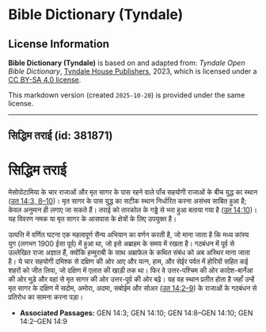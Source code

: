 # Bible Dictionary (Tyndale)

## License Information

**Bible Dictionary (Tyndale)** is based on and adapted from: _Tyndale Open Bible Dictionary_, [Tyndale House Publishers](https://tyndaleopenresources.com/), 2023, which is licensed under a [CC BY-SA 4.0 license](https://creativecommons.org/licenses/by-sa/4.0/legalcode.en).

This markdown version (created `2025-10-20`) is provided under the same license.



--------------------------------

## सिद्धिम तराई (id: 381871)

सिद्धिम तराई
============

मेसोपोटामिया के चार राजाओं और मृत सागर के पास रहने वाले पाँच सहयोगी राजाओं के बीच युद्ध का स्थान ([उत 14:3, 8–10](https://ref.ly/Gen14:3,Gen14:8-Gen14:10))। मृत सागर के पास युद्ध का सटीक स्थान निर्धारित करना असंभव साबित हुआ है; केवल अनुमान ही लगाए जा सकते हैं। तराई को तारकोल के गड्ढे से भरा हुआ बताया गया है ([उत 14:10](https://ref.ly/Gen14:10))। यह विवरण नमक या मृत सागर के आसपास के क्षेत्रों के लिए उपयुक्त है।

उत्पत्ति में वर्णित घटना एक महत्वपूर्ण सैन्य अभियान का वर्णन करती है, जो माना जाता है कि मध्य कांस्य युग (लगभग 1900 ईसा पूर्व) में हुआ था, जो इसे अब्राहम के समय में रखता है। गठबंधन में पूर्व से उल्लेखित राजा अज्ञात हैं, क्योंकि हम्मुराबी के साथ अम्राफेल के कथित संबंध को अब अस्थिर माना जाता है। ये चार सहयोगी दमिश्क से दक्षिण की ओर आए और यत्न, हाम, और सेईर पर्वत में होरियों सहित कई शहरों को जीत लिया, जो दक्षिण में एलात की खाड़ी तक था। फिर वे उत्तर\-पश्चिम की ओर कादेश\-बार्नेआ की ओर मुड़े और वहां से मृत सागर की ओर उत्तर\-पूर्व की ओर बढ़े। यह वह स्थान प्रतीत होता है जहाँ उन्हें मृत सागर के दक्षिण में सदोम, अमोरा, अदमा, सबोईम और सोअर ([उत 14:2–9](https://ref.ly/Gen14:2-Gen14:9)) के राजाओं के गठबंधन से प्रतिरोध का सामना करना पड़ा।

* **Associated Passages:** GEN 14:3; GEN 14:10; GEN 14:8–GEN 14:10; GEN 14:2–GEN 14:9


